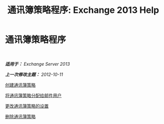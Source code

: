 ﻿---
title: '通讯簿策略程序: Exchange 2013 Help'
TOCTitle: 通讯簿策略程序
ms:assetid: 1204db89-ee4b-459a-8c14-e8d60dd6c4a4
ms:mtpsurl: https://technet.microsoft.com/zh-cn/library/Hh529916(v=EXCHG.150)
ms:contentKeyID: 50489938
ms.date: 01/11/2018
mtps_version: v=EXCHG.150
ms.translationtype: HT
---

# 通讯簿策略程序

 

_**适用于：** Exchange Server 2013_

_**上一次修改主题：** 2012-10-11_

[创建通讯簿策略](https://technet.microsoft.com/zh-cn/library/hh529931(v=exchg.150))

[将通讯簿策略分配给邮件用户](https://technet.microsoft.com/zh-cn/library/hh529942(v=exchg.150))

[更改通讯簿策略的设置](https://docs.microsoft.com/zh-cn/exchange/address-books/address-book-policies/change-the-settings-of-an-address-book-policy)

[删除通讯簿策略](https://technet.microsoft.com/zh-cn/library/hh529946(v=exchg.150))

